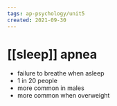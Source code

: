 ```yaml
---
tags: ap-psychology/unit5 
created: 2021-09-30
---
```


# [[sleep]] apnea

- failure to breathe when asleep
- 1 in 20 people
- more common in males
- more common when overweight 
